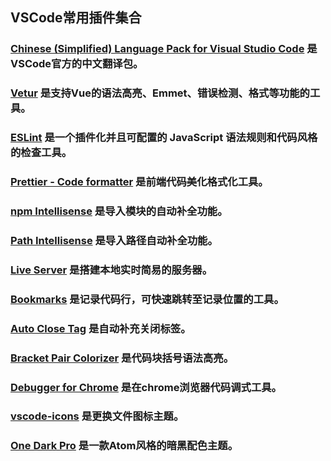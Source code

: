 ## VSCode常用插件集合

### [Chinese (Simplified) Language Pack for Visual Studio Code](https://marketplace.visualstudio.com/items?itemName=MS-CEINTL.vscode-language-pack-zh-hans "Chinese (Simplified) Language Pack for Visual Studio Code") 是VSCode官方的中文翻译包。

### [Vetur](https://marketplace.visualstudio.com/items?itemName=octref.vetur "Vetur") 是支持Vue的语法高亮、Emmet、错误检测、格式等功能的工具。

### [ESLint](https://marketplace.visualstudio.com/items?itemName=dbaeumer.vscode-eslint "ESLint") 是一个插件化并且可配置的 JavaScript 语法规则和代码风格的检查工具。

### [Prettier - Code formatter](https://marketplace.visualstudio.com/items?itemName=esbenp.prettier-vscode "Prettier - Code formatter") 是前端代码美化格式化工具。

### [npm Intellisense](https://marketplace.visualstudio.com/items?itemName=christian-kohler.npm-intellisense "npm Intellisense") 是导入模块的自动补全功能。

### [Path Intellisense](https://marketplace.visualstudio.com/items?itemName=christian-kohler.path-intellisense "Path Intellisense") 是导入路径自动补全功能。

### [Live Server](https://marketplace.visualstudio.com/items?itemName=ritwickdey.LiveServer "Live Server") 是搭建本地实时简易的服务器。

### [Bookmarks](https://marketplace.visualstudio.com/items?itemName=alefragnani.Bookmarks "Bookmarks") 是记录代码行，可快速跳转至记录位置的工具。

### [Auto Close Tag](https://marketplace.visualstudio.com/items?itemName=formulahendry.auto-close-tag "Auto Close Tag") 是自动补充关闭标签。

### [Bracket Pair Colorizer](https://marketplace.visualstudio.com/items?itemName=CoenraadS.bracket-pair-colorizer "Bracket Pair Colorizer") 是代码块括号语法高亮。

### [Debugger for Chrome](https://marketplace.visualstudio.com/items?itemName=msjsdiag.debugger-for-chrome "Debugger for Chrome") 是在chrome浏览器代码调式工具。

### [vscode-icons](https://marketplace.visualstudio.com/items?itemName=vscode-icons-team.vscode-icons "vscode-icons") 是更换文件图标主题。

### [One Dark Pro](https://marketplace.visualstudio.com/items?itemName=zhuangtongfa.Material-theme "One Dark Pro") 是一款Atom风格的暗黑配色主题。
